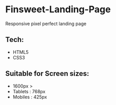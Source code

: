 # Finsweet-Landing-Page
 Responsive pixel perfect landing page

 ## Tech:
 - HTML5
 - CSS3

 ## Suitable for Screen sizes:
 - 1600px >
 - Tablets : 768px
 - Mobiles : 425px